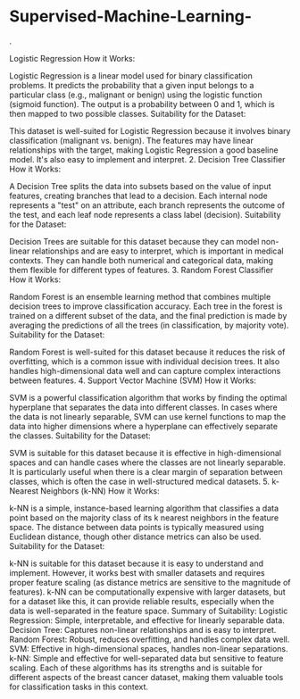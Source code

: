 # Supervised-Machine-Learning-

.

Logistic Regression
How it Works:

Logistic Regression is a linear model used for binary classification problems. It predicts the probability that a given input belongs to a particular class (e.g., malignant or benign) using the logistic function (sigmoid function). The output is a probability between 0 and 1, which is then mapped to two possible classes.
Suitability for the Dataset:

This dataset is well-suited for Logistic Regression because it involves binary classification (malignant vs. benign). The features may have linear relationships with the target, making Logistic Regression a good baseline model. It's also easy to implement and interpret.
2. Decision Tree Classifier
How it Works:

A Decision Tree splits the data into subsets based on the value of input features, creating branches that lead to a decision. Each internal node represents a "test" on an attribute, each branch represents the outcome of the test, and each leaf node represents a class label (decision).
Suitability for the Dataset:

Decision Trees are suitable for this dataset because they can model non-linear relationships and are easy to interpret, which is important in medical contexts. They can handle both numerical and categorical data, making them flexible for different types of features.
3. Random Forest Classifier
How it Works:

Random Forest is an ensemble learning method that combines multiple decision trees to improve classification accuracy. Each tree in the forest is trained on a different subset of the data, and the final prediction is made by averaging the predictions of all the trees (in classification, by majority vote).
Suitability for the Dataset:

Random Forest is well-suited for this dataset because it reduces the risk of overfitting, which is a common issue with individual decision trees. It also handles high-dimensional data well and can capture complex interactions between features.
4. Support Vector Machine (SVM)
How it Works:

SVM is a powerful classification algorithm that works by finding the optimal hyperplane that separates the data into different classes. In cases where the data is not linearly separable, SVM can use kernel functions to map the data into higher dimensions where a hyperplane can effectively separate the classes.
Suitability for the Dataset:

SVM is suitable for this dataset because it is effective in high-dimensional spaces and can handle cases where the classes are not linearly separable. It is particularly useful when there is a clear margin of separation between classes, which is often the case in well-structured medical datasets.
5. k-Nearest Neighbors (k-NN)
How it Works:

k-NN is a simple, instance-based learning algorithm that classifies a data point based on the majority class of its k nearest neighbors in the feature space. The distance between data points is typically measured using Euclidean distance, though other distance metrics can also be used.
Suitability for the Dataset:

k-NN is suitable for this dataset because it is easy to understand and implement. However, it works best with smaller datasets and requires proper feature scaling (as distance metrics are sensitive to the magnitude of features). k-NN can be computationally expensive with larger datasets, but for a dataset like this, it can provide reliable results, especially when the data is well-separated in the feature space.
Summary of Suitability:
Logistic Regression: Simple, interpretable, and effective for linearly separable data.
Decision Tree: Captures non-linear relationships and is easy to interpret.
Random Forest: Robust, reduces overfitting, and handles complex data well.
SVM: Effective in high-dimensional spaces, handles non-linear separations.
k-NN: Simple and effective for well-separated data but sensitive to feature scaling.
Each of these algorithms has its strengths and is suitable for different aspects of the breast cancer dataset, making them valuable tools for classification tasks in this context.
